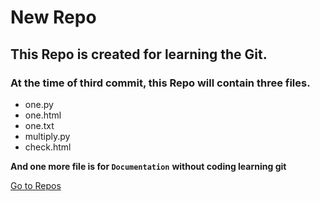# New Repo

## This Repo is created for learning the Git.

### At the time of third commit, this Repo will contain three files.
- one.py
- one.html
- one.txt
- multiply.py
- check.html

**And one more file is for `Documentation`**
**without coding learning git**


<a href='https://github.com/swagatikamishra57/NewRepo.git'>Go to Repos
